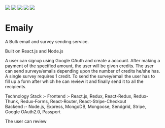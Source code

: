 <p>
    <img src="https://img.shields.io/badge/built--on-nodeJS-green?style=flat">
    <img src="https://img.shields.io/badge/client--side-React.js-blue">
    <img src="https://img.shields.io/badge/storage-mongoDB-blue?style=flat&logo=mongodb">
    <img src="https://img.shields.io/badge/package--manager-npm-grenblue?style=flat">
    <img src="https://img.shields.io/badge/routing-Express-yellow?style=flat">   
</p>

# Emaily
A Bulk email and survey sending service.

Built on React.js and Node.js

A user can signup using Google OAuth and create a account. After making a payment of the specified amount, the user will be given credits.
The user can send surveys/emails depending upon the number of credits he/she has. A single survey requires 1 credit.
To send the survey/email the user has to fill up a form after which he can review it and finally send it to all the recipients.

Technology Stack :-
Frontend :- React.js, Redux, React-Redux, Redux-Thunk, Redux-Forms, React-Router, React-Stripe-Checkout <br>
Backend :- Node.js, Express, MongoDB, Mongoose, Sendgrid, Stripe, Google OAuth2.0, Passport

The user can review 
